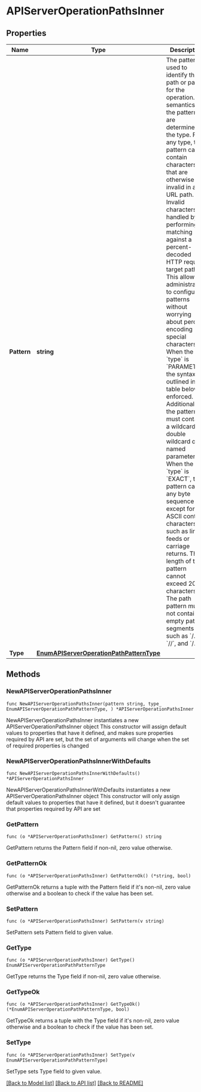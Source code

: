 # APIServerOperationPathsInner

## Properties

Name | Type | Description | Notes
------------ | ------------- | ------------- | -------------
**Pattern** | **string** | The pattern used to identify the path or paths for the operation. The semantics of the pattern are determined by the type. For any type, the pattern can contain characters that are otherwise invalid in a URL path. Invalid characters are handled by performing matching against a percent-decoded HTTP request target path. This allows an administrator to configure patterns without worrying about percent encoding special characters. When the &#x60;type&#x60; is &#x60;PARAMETER&#x60;, the syntax outlined in the table below is enforced. Additionally, the pattern must contain a wildcard, double wildcard or named parameter. When the &#x60;type&#x60; is &#x60;EXACT&#x60;, the pattern can be any byte sequence except for ASCII control characters such as line feeds or carriage returns. The length of the pattern cannot exceed 2048 characters. The path pattern must not contain empty path segments such as &#x60;/../&#x60;, &#x60;//&#x60;, and &#x60;/./&#x60;.  | 
**Type** | [**EnumAPIServerOperationPathPatternType**](EnumAPIServerOperationPathPatternType.md) |  | 

## Methods

### NewAPIServerOperationPathsInner

`func NewAPIServerOperationPathsInner(pattern string, type_ EnumAPIServerOperationPathPatternType, ) *APIServerOperationPathsInner`

NewAPIServerOperationPathsInner instantiates a new APIServerOperationPathsInner object
This constructor will assign default values to properties that have it defined,
and makes sure properties required by API are set, but the set of arguments
will change when the set of required properties is changed

### NewAPIServerOperationPathsInnerWithDefaults

`func NewAPIServerOperationPathsInnerWithDefaults() *APIServerOperationPathsInner`

NewAPIServerOperationPathsInnerWithDefaults instantiates a new APIServerOperationPathsInner object
This constructor will only assign default values to properties that have it defined,
but it doesn't guarantee that properties required by API are set

### GetPattern

`func (o *APIServerOperationPathsInner) GetPattern() string`

GetPattern returns the Pattern field if non-nil, zero value otherwise.

### GetPatternOk

`func (o *APIServerOperationPathsInner) GetPatternOk() (*string, bool)`

GetPatternOk returns a tuple with the Pattern field if it's non-nil, zero value otherwise
and a boolean to check if the value has been set.

### SetPattern

`func (o *APIServerOperationPathsInner) SetPattern(v string)`

SetPattern sets Pattern field to given value.


### GetType

`func (o *APIServerOperationPathsInner) GetType() EnumAPIServerOperationPathPatternType`

GetType returns the Type field if non-nil, zero value otherwise.

### GetTypeOk

`func (o *APIServerOperationPathsInner) GetTypeOk() (*EnumAPIServerOperationPathPatternType, bool)`

GetTypeOk returns a tuple with the Type field if it's non-nil, zero value otherwise
and a boolean to check if the value has been set.

### SetType

`func (o *APIServerOperationPathsInner) SetType(v EnumAPIServerOperationPathPatternType)`

SetType sets Type field to given value.



[[Back to Model list]](../README.md#documentation-for-models) [[Back to API list]](../README.md#documentation-for-api-endpoints) [[Back to README]](../README.md)


